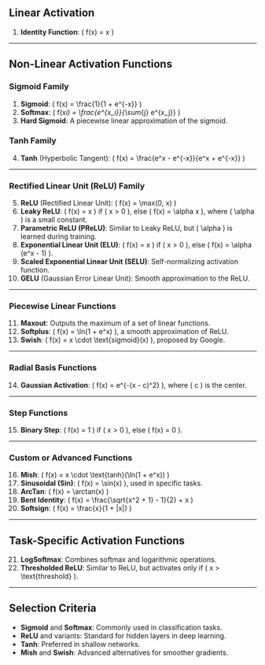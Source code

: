 ## **Linear Activation**

1. **Identity Function**: \( f(x) = x \)

---

## **Non-Linear Activation Functions**

### **Sigmoid Family**

1. **Sigmoid**: \( f(x) = \frac{1}{1 + e^{-x}} \)
2. **Softmax**: \( f(x*i) = \frac{e^{x_i}}{\sum*{j} e^{x_j}} \)
3. **Hard Sigmoid**: A piecewise linear approximation of the sigmoid.

### **Tanh Family**

4. **Tanh** (Hyperbolic Tangent): \( f(x) = \frac{e^x - e^{-x}}{e^x + e^{-x}} \)

---

### **Rectified Linear Unit (ReLU) Family**

5. **ReLU** (Rectified Linear Unit): \( f(x) = \max(0, x) \)
6. **Leaky ReLU**: \( f(x) = x \) if \( x > 0 \), else \( f(x) = \alpha x \), where \( \alpha \) is a small constant.
7. **Parametric ReLU (PReLU)**: Similar to Leaky ReLU, but \( \alpha \) is learned during training.
8. **Exponential Linear Unit (ELU)**: \( f(x) = x \) if \( x > 0 \), else \( f(x) = \alpha (e^x - 1) \).
9. **Scaled Exponential Linear Unit (SELU)**: Self-normalizing activation function.
10. **GELU** (Gaussian Error Linear Unit): Smooth approximation to the ReLU.

---

### **Piecewise Linear Functions**

11. **Maxout**: Outputs the maximum of a set of linear functions.
12. **Softplus**: \( f(x) = \ln(1 + e^x) \), a smooth approximation of ReLU.
13. **Swish**: \( f(x) = x \cdot \text{sigmoid}(x) \), proposed by Google.

---

### **Radial Basis Functions**

14. **Gaussian Activation**: \( f(x) = e^{-(x - c)^2} \), where \( c \) is the center.

---

### **Step Functions**

15. **Binary Step**: \( f(x) = 1 \) if \( x > 0 \), else \( f(x) = 0 \).

---

### **Custom or Advanced Functions**

16. **Mish**: \( f(x) = x \cdot \text{tanh}(\ln(1 + e^x)) \)
17. **Sinusoidal (Sin)**: \( f(x) = \sin(x) \), used in specific tasks.
18. **ArcTan**: \( f(x) = \arctan(x) \)
19. **Bent Identity**: \( f(x) = \frac{\sqrt{x^2 + 1} - 1}{2} + x \)
20. **Softsign**: \( f(x) = \frac{x}{1 + |x|} \)

---

## **Task-Specific Activation Functions**

21. **LogSoftmax**: Combines softmax and logarithmic operations.
22. **Thresholded ReLU**: Similar to ReLU, but activates only if \( x > \text{threshold} \).

---

## **Selection Criteria**

- **Sigmoid** and **Softmax**: Commonly used in classification tasks.
- **ReLU** and variants: Standard for hidden layers in deep learning.
- **Tanh**: Preferred in shallow networks.
- **Mish** and **Swish**: Advanced alternatives for smoother gradients.
